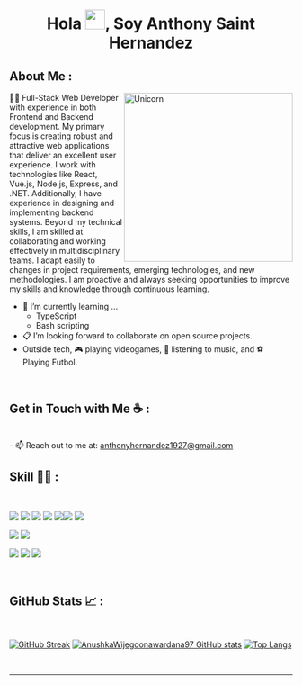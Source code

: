 
<h1 align="center">Hola <img src="https://media.giphy.com/media/hvRJCLFzcasrR4ia7z/giphy.gif" width="35">, Soy Anthony Saint Hernandez</h1>


## About Me :
<img align="right" width=300px alt="Unicorn" src="https://media.giphy.com/media/SWoSkN6DxTszqIKEqv/giphy.gif" />



👨‍💻  Full-Stack Web Developer with experience in both Frontend and Backend development. My primary focus is creating robust and attractive web applications that deliver an excellent user experience. I work with technologies like React, Vue.js, Node.js, Express, and .NET. Additionally, I have experience in designing and implementing backend systems. Beyond my technical skills, I am skilled at collaborating and working effectively in multidisciplinary teams. I adapt easily to changes in project requirements, emerging technologies, and new methodologies. I am proactive and always seeking opportunities to improve my skills and knowledge through continuous learning.
- 🌱 I’m currently learning ...
  - TypeScript
  - Bash scripting
- 📋 I’m looking forward to collaborate on open source projects.
- Outside tech, 🎮 playing videogames, 🎵 listening to music, and ⚽ Playing Futbol.

<br>

## Get in Touch with Me ☕ :

<br>
- 📫 Reach out to me at: <a href="anthonyhernandez1927@gmail.com">anthonyhernandez1927@gmail.com</a>

<br>

## Skill 🧑‍💻 :

<br>

<img src="https://img.icons8.com/color/48/000000/html-5--v1.png"/> <img src="https://img.icons8.com/color/48/000000/css3.png"/> <img src="https://img.icons8.com/color/48/000000/javascript--v1.png"/> <img src="https://img.icons8.com/office/48/000000/react.png"/> <img src="https://img.icons8.com/color/48/000000/nodejs.png"/><img src="https://img.icons8.com/color/48/000000/express.png"/> <img src="https://img.icons8.com/color/48/000000/npm.png"/> 

 <img src="https://img.icons8.com/officel/48/000000/php-logo.png"/>  <img src="https://img.icons8.com/color/48/000000/c-sharp-logo.png"/> 


<img src="https://img.icons8.com/color/48/000000/mysql-logo.png"/> <img src="https://img.icons8.com/color/48/000000/mongodb.png"/> <img src="https://img.icons8.com/color/48/000000/microsoft-sql-server.png"/>




<br>

## GitHub Stats 📈 :

<br>

[![GitHub Streak](https://github-readme-streak-stats.herokuapp.com?user=AsaintG&theme=algolia&date_format=M%20j%5B%2C%20Y%5D)](https://git.io/streak-stats) [![AnushkaWijegoonawardana97 GitHub stats](https://github-readme-stats.vercel.app/api?username=AsaintG&theme=algolia)](https://github.com/AsaintG/github-readme-stats) [![Top Langs](https://github-readme-stats.vercel.app/api/top-langs/?username=AsaintG&theme=algolia)](https://github.com/AsaintG/github-readme-stats)

<br>




---

